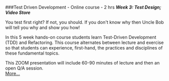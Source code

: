 ###Test Driven Development - Online course - 2 hrs
***Week 3: Test Design; Video Store***

You test first right? If not, you should. 
If you don't know why then Uncle Bob will tell you why and
show you how!

In this 5 week hands-on course students learn Test-Driven Development 
(TDD) and Refactoring. This course alternates between lecture and 
exercise so that students can experience, first-hand, 
the practices and disciplines of these fundamental topics.

This ZOOM presentation
will include 60-90 minutes of lecture and then an 
open Q/A session.  
[More...](https://www.eventbrite.com/e/tdd-test-driven-development-wednesday-webinar-with-uncle-bob-5-weeks-registration-135905082761)